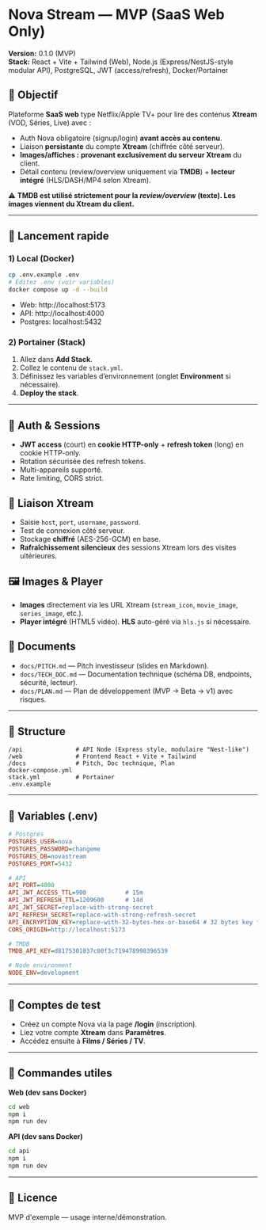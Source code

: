 # Nova Stream — MVP (SaaS Web Only)

**Version:** 0.1.0 (MVP)  
**Stack:** React + Vite + Tailwind (Web), Node.js (Express/NestJS-style modular API), PostgreSQL, JWT (access/refresh), Docker/Portainer

## 🎯 Objectif
Plateforme **SaaS web** type Netflix/Apple TV+ pour lire des contenus **Xtream** (VOD, Séries, Live) avec :  
- Auth Nova obligatoire (signup/login) **avant accès au contenu**.  
- Liaison **persistante** du compte **Xtream** (chiffrée côté serveur).  
- **Images/affiches :** **provenant exclusivement du serveur Xtream** du client.  
- Détail contenu (review/overview uniquement via **TMDB**) + **lecteur intégré** (HLS/DASH/MP4 selon Xtream).

⚠️ **TMDB est utilisé strictement pour la _review/overview_ (texte). Les images viennent du Xtream du client.**

---

## 🚀 Lancement rapide

### 1) Local (Docker)
```bash
cp .env.example .env
# Éditez .env (voir variables)
docker compose up -d --build
```

- Web: http://localhost:5173  
- API: http://localhost:4000  
- Postgres: localhost:5432

### 2) Portainer (Stack)
1. Allez dans **Add Stack**.  
2. Collez le contenu de `stack.yml`.  
3. Définissez les variables d’environnement (onglet **Environment** si nécessaire).  
4. **Deploy the stack**.

---

## 🔐 Auth & Sessions
- **JWT access** (court) en **cookie HTTP-only** + **refresh token** (long) en cookie HTTP-only.  
- Rotation sécurisée des refresh tokens.  
- Multi-appareils supporté.  
- Rate limiting, CORS strict.

## 🔗 Liaison Xtream
- Saisie `host`, `port`, `username`, `password`.  
- Test de connexion côté serveur.  
- Stockage **chiffré** (AES-256-GCM) en base.  
- **Rafraîchissement silencieux** des sessions Xtream lors des visites ultérieures.

## 🖼️ Images & Player
- **Images** directement via les URL Xtream (`stream_icon`, `movie_image`, `series_image`, etc.).  
- **Player intégré** (HTML5 vidéo). **HLS** auto-géré via `hls.js` si nécessaire.

## 📄 Documents
- `docs/PITCH.md` — Pitch investisseur (slides en Markdown).
- `docs/TECH_DOC.md` — Documentation technique (schéma DB, endpoints, sécurité, lecteur).
- `docs/PLAN.md` — Plan de développement (MVP → Beta → v1) avec risques.

---

## 🧩 Structure
```
/api               # API Node (Express style, modulaire "Nest-like")
/web               # Frontend React + Vite + Tailwind
/docs              # Pitch, Doc technique, Plan
docker-compose.yml
stack.yml          # Portainer
.env.example
```

---

## 🔑 Variables (.env)
```ini
# Postgres
POSTGRES_USER=nova
POSTGRES_PASSWORD=changeme
POSTGRES_DB=novastream
POSTGRES_PORT=5432

# API
API_PORT=4000
API_JWT_ACCESS_TTL=900           # 15m
API_JWT_REFRESH_TTL=1209600      # 14d
API_JWT_SECRET=replace-with-strong-secret
API_REFRESH_SECRET=replace-with-strong-refresh-secret
API_ENCRYPTION_KEY=replace-with-32-bytes-hex-or-base64 # 32 bytes key for AES-256-GCM
CORS_ORIGIN=http://localhost:5173

# TMDB
TMDB_API_KEY=d8175301037c00f3c719478998396539

# Node environment
NODE_ENV=development
```

---

## 🧪 Comptes de test
- Créez un compte Nova via la page **/login** (inscription).  
- Liez votre compte **Xtream** dans **Paramètres**.  
- Accédez ensuite à **Films / Séries / TV**.

---

## 🧰 Commandes utiles
**Web (dev sans Docker)**  
```bash
cd web
npm i
npm run dev
```

**API (dev sans Docker)**  
```bash
cd api
npm i
npm run dev
```

---

## 📜 Licence
MVP d'exemple — usage interne/démonstration.
